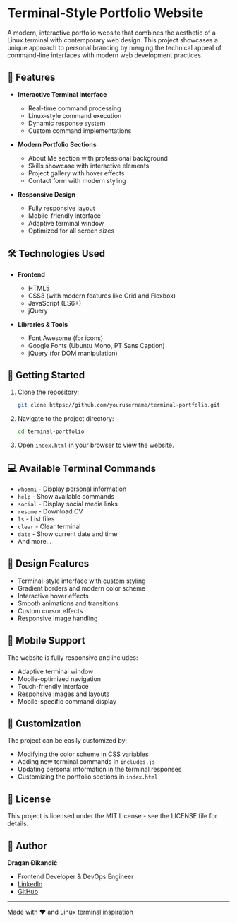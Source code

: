 # Terminal-Style Portfolio Website

A modern, interactive portfolio website that combines the aesthetic of a Linux terminal with contemporary web design. This project showcases a unique approach to personal branding by merging the technical appeal of command-line interfaces with modern web development practices.

## 🌟 Features

- **Interactive Terminal Interface**
  - Real-time command processing
  - Linux-style command execution
  - Dynamic response system
  - Custom command implementations

- **Modern Portfolio Sections**
  - About Me section with professional background
  - Skills showcase with interactive elements
  - Project gallery with hover effects
  - Contact form with modern styling

- **Responsive Design**
  - Fully responsive layout
  - Mobile-friendly interface
  - Adaptive terminal window
  - Optimized for all screen sizes

## 🛠️ Technologies Used

- **Frontend**
  - HTML5
  - CSS3 (with modern features like Grid and Flexbox)
  - JavaScript (ES6+)
  - jQuery

- **Libraries & Tools**
  - Font Awesome (for icons)
  - Google Fonts (Ubuntu Mono, PT Sans Caption)
  - jQuery (for DOM manipulation)

## 🚀 Getting Started

1. Clone the repository:
   ```bash
   git clone https://github.com/yourusername/terminal-portfolio.git
   ```

2. Navigate to the project directory:
   ```bash
   cd terminal-portfolio
   ```

3. Open `index.html` in your browser to view the website.

## 💻 Available Terminal Commands

- `whoami` - Display personal information
- `help` - Show available commands
- `social` - Display social media links
- `resume` - Download CV
- `ls` - List files
- `clear` - Clear terminal
- `date` - Show current date and time
- And more...

## 🎨 Design Features

- Terminal-style interface with custom styling
- Gradient borders and modern color scheme
- Interactive hover effects
- Smooth animations and transitions
- Custom cursor effects
- Responsive image handling

## 📱 Mobile Support

The website is fully responsive and includes:
- Adaptive terminal window
- Mobile-optimized navigation
- Touch-friendly interface
- Responsive images and layouts
- Mobile-specific command display

## 🔧 Customization

The project can be easily customized by:
- Modifying the color scheme in CSS variables
- Adding new terminal commands in `includes.js`
- Updating personal information in the terminal responses
- Customizing the portfolio sections in `index.html`

## 📄 License

This project is licensed under the MIT License - see the LICENSE file for details.

## 👤 Author

**Dragan Đikandić**
- Frontend Developer & DevOps Engineer
- [LinkedIn](https://www.linkedin.com/)
- [GitHub](https://github.com/dragan2304/)

---

Made with ❤️ and Linux terminal inspiration 